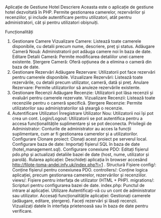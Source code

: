 Aplicație de Gestiune Hotel
Descriere
Aceasta este o aplicație de gestiune hotel dezvoltată în PHP. Permite gestionarea camerelor, rezervărilor și recenziilor, și include autentificare pentru utilizatori, atât pentru administratori, cât și pentru utilizatori obișnuiți.

Funcționalități

1. Gestionare Camere
   Vizualizare Camere: Listează toate camerele disponibile, cu detalii precum nume, descriere, preț și status.
   Adăugare Cameră Nouă: Administratorii pot adăuga camere noi în baza de date.
   Editare Detalii Cameră: Permite modificarea detaliilor unei camere existente.
   Ștergere Cameră: Oferă opțiunea de a elimina o cameră din baza de date.
2. Gestionare Rezervări
   Adăugare Rezervare: Utilizatorii pot face rezervări pentru camerele disponibile.
   Vizualizare Rezervări: Listează toate rezervările, cu detalii precum utilizator, cameră, dată și preț.
   Anulare Rezervare: Permite utilizatorilor să anuleze rezervările existente.
3. Gestionare Recenzii
   Adăugare Recenzie: Utilizatorii pot lăsa recenzii și evaluări pentru camerele rezervate.
   Vizualizare Recenzii: Listează toate recenziile pentru o cameră specifică.
   Ștergere Recenzie: Permite utilizatorilor sau administratorilor să șteargă o recenzie.
4. Autentificare Utilizatori
   Înregistrare Utilizator Nou: Utilizatorii noi își pot crea un cont.
   Login/Logout: Utilizatorii se pot autentifica pentru a accesa funcționalitățile suplimentare și se pot deconecta.
   Privilegii de Administrator: Conturile de administrator au acces la funcții suplimentare, cum ar fi gestionarea camerelor și a utilizatorilor.
   Configurare
   Clonare proiect: Clonați acest proiect pe serverul local.
   Configurare baza de date:
   Importați fișierul SQL în baza de date (hotel_management.sql).
   Configurare conexiune PDO:
   Editați fișierul pdo.php și actualizați detaliile bazei de date (host, nume, utilizator și parolă).
   Rularea aplicației:
   Deschideți aplicația în browser accesând http://filote-toma-andei.infy.uk/index.php?i=1 .
   Structură Fișiere
   config/: Conține fișierul pentru conexiunea PDO.
   controllers/: Conține logica aplicației, precum gestionarea camerelor, rezervărilor și recenziilor.
   views/: Fișiere pentru interfața de utilizator (HTML + PHP).
   migrations/: Scripturi pentru configurarea bazei de date.
   index.php: Punctul de intrare al aplicației.
   Utilizare
   Autentificați-vă cu un cont de administrator sau utilizator.
   Accesați funcționalitățile aplicației:
   Gestionați camerele (adăugare, editare, ștergere).
   Faceți rezervări și lăsați recenzii.
   Vizualizați datele în interfața prietenoasă sau în baza de date pentru verificare.
